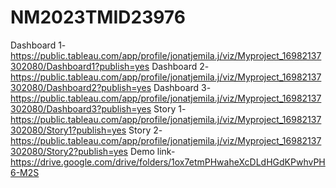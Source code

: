 # NM2023TMID23976
Dashboard 1-https://public.tableau.com/app/profile/jonatjemila.j/viz/Myproject_16982137302080/Dashboard1?publish=yes
Dashboard 2-https://public.tableau.com/app/profile/jonatjemila.j/viz/Myproject_16982137302080/Dashboard2?publish=yes
Dashboard 3-https://public.tableau.com/app/profile/jonatjemila.j/viz/Myproject_16982137302080/Dashboard3?publish=yes
Story 1-https://public.tableau.com/app/profile/jonatjemila.j/viz/Myproject_16982137302080/Story1?publish=yes
Story 2-https://public.tableau.com/app/profile/jonatjemila.j/viz/Myproject_16982137302080/Story2?publish=yes
Demo link-https://drive.google.com/drive/folders/1ox7etmPHwaheXcDLdHGdKPwhvPH6-M2S
